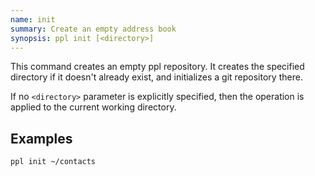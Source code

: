 ```yaml
---
name: init
summary: Create an empty address book
synopsis: ppl init [<directory>]
---
```


This command creates an empty ppl repository. It creates the specified directory
if it doesn't already exist, and initializes a git repository there.

If no `<directory>` parameter is explicitly specified, then the operation is
applied to the current working directory.

## Examples

    ppl init ~/contacts


